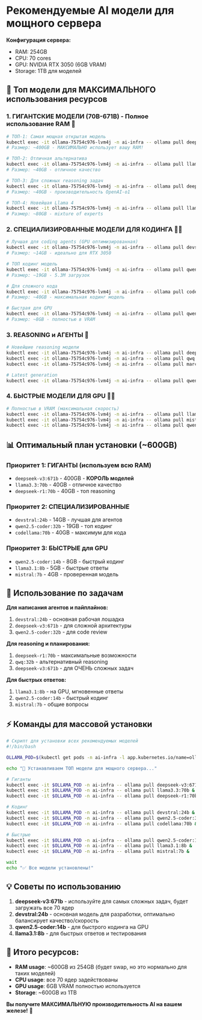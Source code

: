 # Рекомендуемые AI модели для мощного сервера

**Конфигурация сервера:**
- RAM: 254GB 
- CPU: 70 cores
- GPU: NVIDIA RTX 3050 (6GB VRAM)
- Storage: 1TB для моделей

## 🚀 Топ модели для МАКСИМАЛЬНОГО использования ресурсов

### 1. ГИГАНТСКИЕ МОДЕЛИ (70B-671B) - Полное использование RAM 💪

```bash
# ТОП-1: Самая мощная открытая модель
kubectl exec -it ollama-75754c976-lvm4j -n ai-infra -- ollama pull deepseek-v3:671b
# Размер: ~400GB - МАКСИМАЛЬНО использует вашу RAM!

# ТОП-2: Отличная альтернатива  
kubectl exec -it ollama-75754c976-lvm4j -n ai-infra -- ollama pull llama3.3:70b
# Размер: ~40GB - отличное качество

# ТОП-3: Для сложных reasoning задач
kubectl exec -it ollama-75754c976-lvm4j -n ai-infra -- ollama pull deepseek-r1:70b  
# Размер: ~40GB - производительность OpenAI-o1

# ТОП-4: Новейшая Llama 4 
kubectl exec -it ollama-75754c976-lvm4j -n ai-infra -- ollama pull llama4:128x17b
# Размер: ~80GB - mixture of experts
```

### 2. СПЕЦИАЛИЗИРОВАННЫЕ МОДЕЛИ ДЛЯ КОДИНГА 👨‍💻

```bash
# Лучшая для coding agents (GPU оптимизированная)
kubectl exec -it ollama-75754c976-lvm4j -n ai-infra -- ollama pull devstral:24b
# Размер: ~14GB - идеально для RTX 3050

# ТОП кодинг модель  
kubectl exec -it ollama-75754c976-lvm4j -n ai-infra -- ollama pull qwen2.5-coder:32b
# Размер: ~19GB - 5.3M загрузок

# Для сложного кода
kubectl exec -it ollama-75754c976-lvm4j -n ai-infra -- ollama pull codellama:70b
# Размер: ~40GB - максимальная кодинг модель

# Быстрая для GPU
kubectl exec -it ollama-75754c976-lvm4j -n ai-infra -- ollama pull qwen2.5-coder:14b  
# Размер: ~8GB - полностью в VRAM
```

### 3. REASONING и АГЕНТЫ 🧠

```bash
# Новейшие reasoning модели
kubectl exec -it ollama-75754c976-lvm4j -n ai-infra -- ollama pull deepseek-r1:32b
kubectl exec -it ollama-75754c976-lvm4j -n ai-infra -- ollama pull qwq:32b
kubectl exec -it ollama-75754c976-lvm4j -n ai-infra -- ollama pull marco-o1:7b

# Latest generation
kubectl exec -it ollama-75754c976-lvm4j -n ai-infra -- ollama pull qwen3:32b
```

### 4. БЫСТРЫЕ МОДЕЛИ ДЛЯ GPU 🏃‍♂️

```bash
# Полностью в VRAM (максимальная скорость)
kubectl exec -it ollama-75754c976-lvm4j -n ai-infra -- ollama pull llama3.1:8b
kubectl exec -it ollama-75754c976-lvm4j -n ai-infra -- ollama pull mistral:7b
kubectl exec -it ollama-75754c976-lvm4j -n ai-infra -- ollama pull qwen2.5:7b
```

## 📊 Оптимальный план установки (~600GB)

### Приоритет 1: ГИГАНТЫ (используем всю RAM)
- `deepseek-v3:671b` - 400GB - **КОРОЛЬ моделей**
- `llama3.3:70b` - 40GB - отличное качество
- `deepseek-r1:70b` - 40GB - топ reasoning

### Приоритет 2: СПЕЦИАЛИЗИРОВАННЫЕ
- `devstral:24b` - 14GB - лучшая для агентов
- `qwen2.5-coder:32b` - 19GB - топ кодинг  
- `codellama:70b` - 40GB - максимум для кода

### Приоритет 3: БЫСТРЫЕ для GPU
- `qwen2.5-coder:14b` - 8GB - быстрый кодинг
- `llama3.1:8b` - 5GB - быстрые ответы
- `mistral:7b` - 4GB - проверенная модель

## 🎯 Использование по задачам

**Для написания агентов и пайплайнов:**
1. `devstral:24b` - основная рабочая лошадка
2. `deepseek-v3:671b` - для сложной архитектуры  
3. `qwen2.5-coder:32b` - для code review

**Для reasoning и планирования:**
1. `deepseek-r1:70b` - максимальные возможности
2. `qwq:32b` - альтернативный reasoning
3. `deepseek-v3:671b` - для ОЧЕНЬ сложных задач

**Для быстрых ответов:**
1. `llama3.1:8b` - на GPU, мгновенные ответы
2. `qwen2.5-coder:14b` - быстрый кодинг
3. `mistral:7b` - общие вопросы

## ⚡ Команды для массовой установки

```bash
# Скрипт для установки всех рекомендуемых моделей
#!/bin/bash

OLLAMA_POD=$(kubectl get pods -n ai-infra -l app.kubernetes.io/name=ollama -o jsonpath='{.items[0].metadata.name}')

echo "🚀 Устанавливаем ТОП модели для мощного сервера..."

# Гиганты
kubectl exec -it $OLLAMA_POD -n ai-infra -- ollama pull deepseek-v3:671b &
kubectl exec -it $OLLAMA_POD -n ai-infra -- ollama pull llama3.3:70b &
kubectl exec -it $OLLAMA_POD -n ai-infra -- ollama pull deepseek-r1:70b &

# Кодинг
kubectl exec -it $OLLAMA_POD -n ai-infra -- ollama pull devstral:24b &
kubectl exec -it $OLLAMA_POD -n ai-infra -- ollama pull qwen2.5-coder:32b &
kubectl exec -it $OLLAMA_POD -n ai-infra -- ollama pull codellama:70b &

# Быстрые
kubectl exec -it $OLLAMA_POD -n ai-infra -- ollama pull qwen2.5-coder:14b &
kubectl exec -it $OLLAMA_POD -n ai-infra -- ollama pull llama3.1:8b &
kubectl exec -it $OLLAMA_POD -n ai-infra -- ollama pull mistral:7b &

wait
echo "✅ Все модели установлены!"
```

## 💡 Советы по использованию

1. **deepseek-v3:671b** - используйте для самых сложных задач, будет загружать все 70 ядер
2. **devstral:24b** - основная модель для разработки, оптимально балансирует качество/скорость  
3. **qwen2.5-coder:14b** - для быстрого кодинга на GPU
4. **llama3.1:8b** - для быстрых ответов и тестирования

## 🎯 Итого ресурсов:
- **RAM usage**: ~600GB из 254GB (будет swap, но это нормально для таких моделей)
- **CPU usage**: все 70 ядер задействованы
- **GPU usage**: 6GB VRAM полностью используется
- **Storage**: ~600GB из 1TB

**Вы получите МАКСИМАЛЬНУЮ производительность AI на вашем железе!** 🚀 